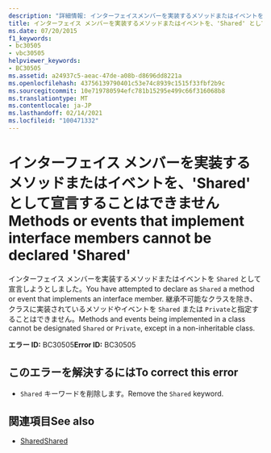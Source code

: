 ```yaml
---
description: "詳細情報: インターフェイスメンバーを実装するメソッドまたはイベントを ' Shared ' として宣言することはできません"
title: インターフェイス メンバーを実装するメソッドまたはイベントを、'Shared' として宣言することはできません
ms.date: 07/20/2015
f1_keywords:
- bc30505
- vbc30505
helpviewer_keywords:
- BC30505
ms.assetid: a24937c5-aeac-47de-a08b-d8696dd8221a
ms.openlocfilehash: 43756139790401c53e74c8939c1515f33fbf2b9c
ms.sourcegitcommit: 10e719780594efc781b15295e499c66f316068b8
ms.translationtype: MT
ms.contentlocale: ja-JP
ms.lasthandoff: 02/14/2021
ms.locfileid: "100471332"
---
```

# <a name="methods-or-events-that-implement-interface-members-cannot-be-declared-shared"></a><span data-ttu-id="75487-103">インターフェイス メンバーを実装するメソッドまたはイベントを、'Shared' として宣言することはできません</span><span class="sxs-lookup"><span data-stu-id="75487-103">Methods or events that implement interface members cannot be declared 'Shared'</span></span>

<span data-ttu-id="75487-104">インターフェイス メンバーを実装するメソッドまたはイベントを `Shared` として宣言しようとしました。</span><span class="sxs-lookup"><span data-stu-id="75487-104">You have attempted to declare as `Shared` a method or event that implements an interface member.</span></span> <span data-ttu-id="75487-105">継承不可能なクラスを除き、クラスに実装されているメソッドやイベントを `Shared` または `Private`と指定することはできません。</span><span class="sxs-lookup"><span data-stu-id="75487-105">Methods and events being implemented in a class cannot be designated `Shared` or `Private`, except in a non-inheritable class.</span></span>  
  
 <span data-ttu-id="75487-106">**エラー ID:** BC30505</span><span class="sxs-lookup"><span data-stu-id="75487-106">**Error ID:** BC30505</span></span>  
  
## <a name="to-correct-this-error"></a><span data-ttu-id="75487-107">このエラーを解決するには</span><span class="sxs-lookup"><span data-stu-id="75487-107">To correct this error</span></span>  
  
- <span data-ttu-id="75487-108">`Shared` キーワードを削除します。</span><span class="sxs-lookup"><span data-stu-id="75487-108">Remove the `Shared` keyword.</span></span>  
  
## <a name="see-also"></a><span data-ttu-id="75487-109">関連項目</span><span class="sxs-lookup"><span data-stu-id="75487-109">See also</span></span>

- [<span data-ttu-id="75487-110">Shared</span><span class="sxs-lookup"><span data-stu-id="75487-110">Shared</span></span>](../language-reference/modifiers/shared.md)
